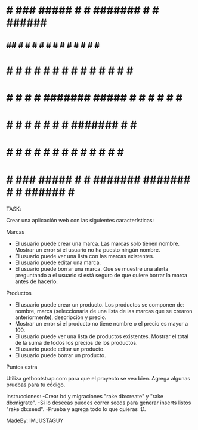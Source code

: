 
#     # ###  #####  #     # ####### #          #    ######     #    
##   ##  #  #     # #     # #       #         # #   #     #   # #   
# # # #  #  #       #     # #       #        #   #  #     #  #   #  
#  #  #  #  #       ####### #####   #       #     # #     # #     # 
#     #  #  #       #     # #       #       ####### #     # ####### 
#     #  #  #     # #     # #       #       #     # #     # #     # 
#     # ###  #####  #     # ####### ####### #     # ######  #     # 
                                                                  
TASK:

Crear una aplicación web con las siguientes características:

Marcas

- El usuario puede crear una marca. Las marcas solo tienen nombre. Mostrar un error si el usuario no ha puesto ningún nombre.
- El usuario puede ver una lista con las marcas existentes.
- El usuario puede editar una marca.
- El usuario puede borrar una marca. Que se muestre una alerta preguntando a el usuario si está seguro de que quiere borrar la marca antes de hacerlo.

Productos

- El usuario puede crear un producto. Los productos se componen de: nombre, marca (seleccionarla de una lista de las marcas que se crearon anteriormente), descripción y precio.
- Mostrar un error si el producto no tiene nombre o el precio es mayor a 100.
- El usuario puede ver una lista de productos existentes. Mostrar el total de la suma de todos los precios de los productos.
- El usuario puede editar un producto.
- El usuario puede borrar un producto.

Puntos extra

Utiliza getbootstrap.com para que el proyecto se vea bien.
Agrega algunas pruebas para tu código.

Instrucciones:
 -Crear bd y migraciones "rake db:create" y "rake db:migrate".
 -Si lo deseeas puedes correr seeds para generar inserts listos "rake db:seed".
 -Prueba y agrega todo lo que quieras :D.
 
MadeBy: IMJUSTAGUY
